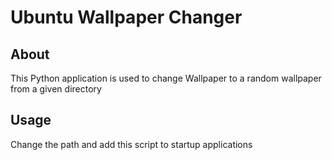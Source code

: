 # Ubuntu Wallpaper Changer

## About 
This Python application is used to change Wallpaper to a random wallpaper from a given directory

## Usage
Change the path and add this script to startup applications